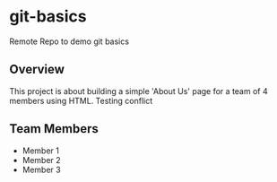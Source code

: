 # git-basics
Remote Repo to demo git basics 

## Overview
This project is about building a simple 'About Us' page for a team of 4 members using HTML.
Testing conflict   


## Team Members
- Member 1
- Member 2
- Member 3
